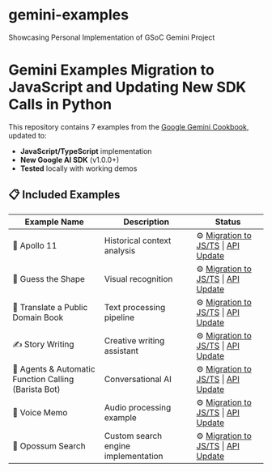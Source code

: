 # gemini-examples
Showcasing Personal Implementation of GSoC Gemini Project

# Gemini Examples Migration to JavaScript and Updating New SDK Calls in Python

This repository contains 7 examples from the [Google Gemini Cookbook](https://github.com/google-gemini/cookbook), updated to:
- **JavaScript/TypeScript** implementation
- **New Google AI SDK** (v1.0.0+)
- **Tested** locally with working demos

## 📋 Included Examples

| Example Name | Description | Status |
|--------------|-------------|--------|
| 🚀 Apollo 11 | Historical context analysis | ⚙️ [Migration to JS/TS](https://github.com/rsalehin/gemini-examples/blob/main/js_gemini_demo/app.js) \| [API Update]() |
| 🔺 Guess the Shape | Visual recognition | ⚙️ [Migration to JS/TS](https://github.com/rsalehin/gemini-examples/blob/main/js_gemini_demo/guess_shape.js) \| [API Update]() |
| 📖 Translate a Public Domain Book | Text processing pipeline | ⚙️ [Migration to JS/TS](https://github.com/rsalehin/gemini-examples/blob/main/js_gemini_demo/book_translation.js) \| [API Update]() |
| ✍️ Story Writing | Creative writing assistant | ⚙️ [Migration to JS/TS](https://github.com/rsalehin/gemini-examples/blob/main/js_gemini_demo/story_writing.js) \| [API Update]() |
| 🤖 Agents & Automatic Function Calling (Barista Bot) | Conversational AI | ⚙️ [Migration to JS/TS](https://github.com/rsalehin/gemini-examples/blob/main/js_gemini_demo/barista_bot.js) \| [API Update]() |
| 🎤 Voice Memo | Audio processing example | ⚙️ [Migration to JS/TS](https://github.com/rsalehin/gemini-examples/blob/main/js_gemini_demo/voice_memo.js) \| [API Update]() |
| 🐾 Opossum Search | Custom search engine implementation | ⚙️ [Migration to JS/TS](https://github.com/rsalehin/gemini-examples/blob/main/js_gemini_demo/opossum_search.js) \| [API Update]() |



